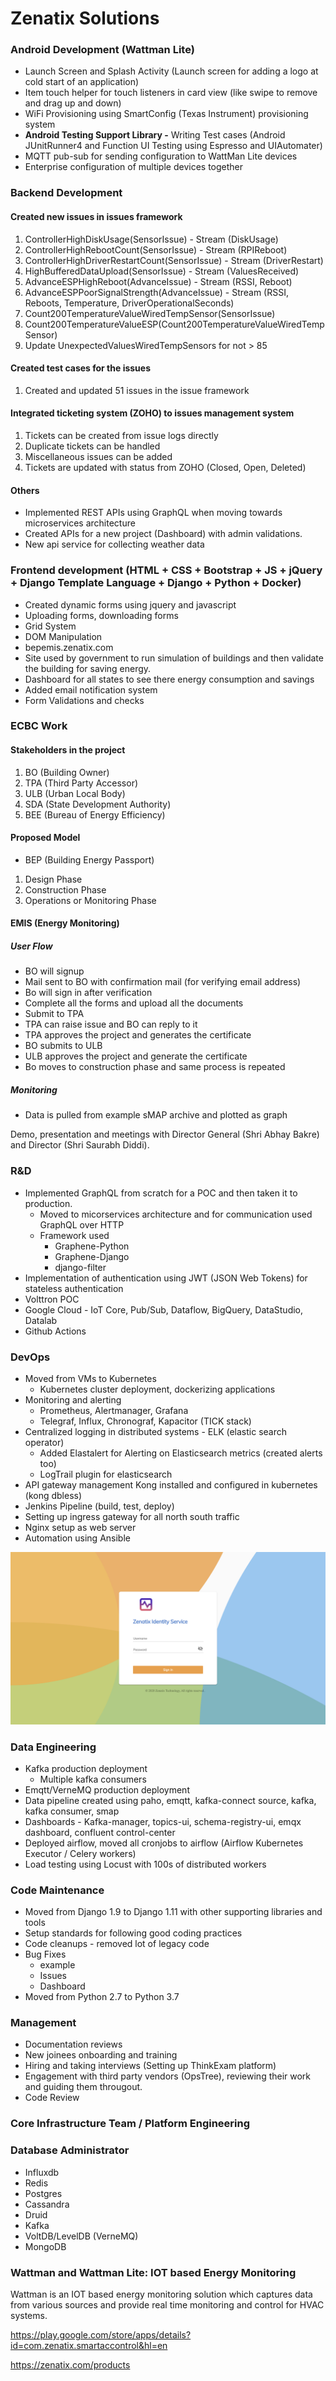 # Zenatix Solutions

### Android Development (Wattman Lite)

- Launch Screen and Splash Activity (Launch screen for adding a logo at cold start of an application)
- Item touch helper for touch listeners in card view (like swipe to remove and drag up and down)
- WiFi Provisioning using SmartConfig (Texas Instrument) provisioning system
- **Android Testing Support Library -** Writing Test cases (Android JUnitRunner4 and Function UI Testing using Espresso and UIAutomater)
- MQTT pub-sub for sending configuration to WattMan Lite devices
- Enterprise configuration of multiple devices together

### Backend Development

#### Created new issues in issues framework

1. ControllerHighDiskUsage(SensorIssue) - Stream (DiskUsage)
2. ControllerHighRebootCount(SensorIssue) - Stream (RPIReboot)
3. ControllerHighDriverRestartCount(SensorIssue) - Stream (DriverRestart)
4. HighBufferedDataUpload(SensorIssue) - Stream (ValuesReceived)
5. AdvanceESPHighReboot(AdvanceIssue) - Stream (RSSI, Reboot)
6. AdvanceESPPoorSignalStrength(AdvanceIssue) - Stream (RSSI, Reboots, Temperature, DriverOperationalSeconds)
7. Count200TemperatureValueWiredTempSensor(SensorIssue)
8. Count200TemperatureValueESP(Count200TemperatureValueWiredTempSensor)
9. Update UnexpectedValuesWiredTempSensors for not > 85

#### Created test cases for the issues

1. Created and updated 51 issues in the issue framework

#### Integrated ticketing system (ZOHO) to issues management system

1. Tickets can be created from issue logs directly
2. Duplicate tickets can be handled
3. Miscellaneous issues can be added
4. Tickets are updated with status from ZOHO (Closed, Open, Deleted)

#### Others

- Implemented REST APIs using GraphQL when moving towards microservices architecture
- Created APIs for a new project (Dashboard) with admin validations.
- New api service for collecting weather data

### Frontend development (HTML + CSS + Bootstrap + JS + jQuery + Django Template Language + Django + Python + Docker)

- Created dynamic forms using jquery and javascript
- Uploading forms, downloading forms
- Grid System
- DOM Manipulation
- bepemis.zenatix.com
- Site used by government to run simulation of buildings and then validate the building for saving energy.
- Dashboard for all states to see there energy consumption and savings
- Added email notification system
- Form Validations and checks

### ECBC Work

#### Stakeholders in the project

1. BO (Building Owner)
2. TPA (Third Party Accessor)
3. ULB (Urban Local Body)
4. SDA (State Development Authority)
5. BEE (Bureau of Energy Efficiency)

#### Proposed Model

- BEP (Building Energy Passport)

 1. Design Phase
 2. Construction Phase
 3. Operations or Monitoring Phase

#### EMIS (Energy Monitoring)

##### User Flow

- BO will signup
- Mail sent to BO with confirmation mail (for verifying email address)
- Bo will sign in after verification
- Complete all the forms and upload all the documents
- Submit to TPA
- TPA can raise issue and BO can reply to it
- TPA approves the project and generates the certificate
- BO submits to ULB
- ULB approves the project and generate the certificate
- Bo moves to construction phase and same process is repeated

##### Monitoring

- Data is pulled from example sMAP archive and plotted as graph

Demo, presentation and meetings with Director General (Shri Abhay Bakre) and Director (Shri Saurabh Diddi).

### R&D

- Implemented GraphQL from scratch for a POC and then taken it to production.
    - Moved to micorservices architecture and for communication used GraphQL over HTTP
    - Framework used
        - Graphene-Python
        - Graphene-Django
        - django-filter
- Implementation of authentication using JWT (JSON Web Tokens) for stateless authentication
- Volttron POC
- Google Cloud - IoT Core, Pub/Sub, Dataflow, BigQuery, DataStudio, Datalab
- Github Actions

### DevOps

- Moved from VMs to Kubernetes
    - Kubernetes cluster deployment, dockerizing applications
- Monitoring and alerting
    - Prometheus, Alertmanager, Grafana
    - Telegraf, Influx, Chronograf, Kapacitor (TICK stack)
- Centralized logging in distributed systems - ELK (elastic search operator)
    - Added Elastalert for Alerting on Elasticsearch metrics (created alerts too)
    - LogTrail plugin for elasticsearch
- API gateway management Kong installed and configured in kubernetes (kong dbless)
- Jenkins Pipeline (build, test, deploy)
- Setting up ingress gateway for all north south traffic
- Nginx setup as web server
- Automation using Ansible

![kiali-screenshot](../../media/Pasted%20image%2020231201175111.png)

### Data Engineering

- Kafka production deployment
    - Multiple kafka consumers
- Emqtt/VerneMQ production deployment
- Data pipeline created using paho, emqtt, kafka-connect source, kafka, kafka consumer, smap
- Dashboards - Kafka-manager, topics-ui, schema-registry-ui, emqx dashboard, confluent control-center
- Deployed airflow, moved all cronjobs to airflow (Airflow Kubernetes Executor / Celery workers)
- Load testing using Locust with 100s of distributed workers

### Code Maintenance

- Moved from Django 1.9 to Django 1.11 with other supporting libraries and tools
- Setup standards for following good coding practices
- Code cleanups - removed lot of legacy code
- Bug Fixes
    - example
    - Issues
    - Dashboard
- Moved from Python 2.7 to Python 3.7

### Management

- Documentation reviews
- New joinees onboarding and training
- Hiring and taking interviews (Setting up ThinkExam platform)
- Engagement with third party vendors (OpsTree), reviewing their work and guiding them througout.
- Code Review

### Core Infrastructure Team / Platform Engineering

### Database Administrator

- Influxdb
- Redis
- Postgres
- Cassandra
- Druid
- Kafka
- VoltDB/LevelDB (VerneMQ)
- MongoDB

### Wattman and Wattman Lite: IOT based Energy Monitoring

Wattman is an IOT based energy monitoring solution which captures data from various sources and provide real time monitoring and control for HVAC systems.

https://play.google.com/store/apps/details?id=com.zenatix.smartaccontrol&hl=en

https://zenatix.com/products

